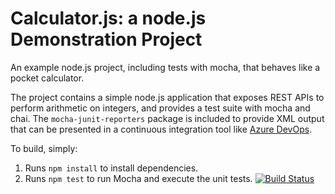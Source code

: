 Calculator.js: a node.js Demonstration Project
==============================================
An example node.js project, including tests with mocha, that behaves like
a pocket calculator.

The project contains a simple node.js application that exposes REST APIs
to perform arithmetic on integers, and provides a test suite with mocha
and chai.  The `mocha-junit-reporters` package is included to provide XML
output that can be presented in a continuous integration tool like
[Azure DevOps](https://azure.com/devops).

To build, simply:

1. Runs `npm install` to install dependencies.
2. Runs `npm test` to run Mocha and execute the unit tests.
[![Build Status](https://dev.azure.com/jiheneboukaddida/ntegrating%20External%20Source%20Control%20with%20Azure%20Pipelines%20Lab%206/_apis/build/status/jajjaf.calculator?branchName=master)](https://dev.azure.com/jiheneboukaddida/ntegrating%20External%20Source%20Control%20with%20Azure%20Pipelines%20Lab%206/_build/latest?definitionId=26&branchName=master)
